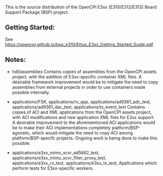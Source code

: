 This is the source distribution of the OpenCPI E3xx (E310/E312/E313) Board
Support Package (BSP) project.

Getting Started:
---
See https://opencpi.github.io/bsp_e310/Ettus_E3xx_Getting_Started_Guide.pdf

Notes:
---
  - hdl/assemblies
      Contains copies of assemblies from the OpenCPI assets project, with the
      addition of E3xx-specific container XML files. A desirable framework
      improvement would be to mitigate the need to copy assemblies from external
      projects in order to use containers made possible internally.

  - applications/FSK,
    applications/rx_app,
    applications/ad9361_adc_test,
    applications/ad9361_dac_test,
    applications/tx_event_test
      Contains copies of ACI and XML applications from the OpenCPI assets
      project, with ACI modifications and new application XML files for E3xx
      support. A desirable improvement to the aforementioned ACI applications
      would be to make their ACI implementations completely
      platform/BSP-agonstic, which would mitigate the need to copy ACI among
      platform/BSP-specifc projects. Ongoing work is being done to make this
      possible.
  - applications/e3xx_mimo_xcvr_ad5662_test,
    applications/e3xx_mimo_xcvr_filter_proxy_test,
    applications/e3xx_rx_test,
    applications/e3xx_tx_test,
      Applications which perform tests for E3xx-specific workers.
